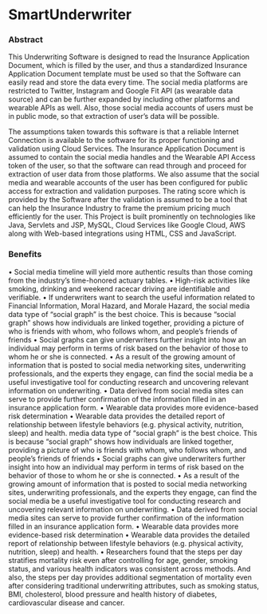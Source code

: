 # SmartUnderwriter

### Abstract

This Underwriting Software is designed to read the Insurance Application Document, which is filled by the user, and thus a standardized Insurance Application Document template must be used so that the Software can easily read and store the data every time. The social media platforms are restricted to Twitter, Instagram and Google Fit API (as wearable data source) and can be further expanded by including other platforms and wearable APIs as well. Also, those social media accounts of users must be in public mode, so that extraction of user’s data will be possible.

The assumptions taken towards this software is that a reliable Internet Connection is available to the software for its proper functioning and validation using Cloud Services. The Insurance Application Document is assumed to contain the social media handles and the Wearable API Access token of the user, so that the software can read through and proceed for extraction of user data from those platforms. We also assume that the social media and wearable accounts of the user has been configured for public access for extraction and validation purposes. The rating score which is provided by the Software after the validation is assumed to be a tool that can help the Insurance Industry to frame the premium pricing much efficiently for the user.
This Project is built prominently on technologies like Java, Servlets and JSP, MySQL, Cloud Services like Google Cloud, AWS along with Web-based integrations using HTML, CSS and JavaScript.

### Benefits

•	Social media timeline will yield more authentic results than those coming from the industry’s time-honored actuary tables. 
•	High-risk activities like smoking, drinking and weekend racecar driving are identifiable and verifiable.
•	If underwriters want to search the useful information related to Financial Information, Moral Hazard, and Morale Hazard, the social media data type of “social graph” is the best choice. This is because “social graph” shows how individuals are linked together, providing a picture of who is friends with whom, who follows whom, and people’s friends of friends 
•	Social graphs can give underwriters further insight into how an individual may perform in terms of risk based on the behavior of those to whom he or she is connected. 
•	As a result of the growing amount of information that is posted to social media networking sites, underwriting professionals, and the experts they engage, can find the social media be a useful investigative tool for conducting research and uncovering relevant information on underwriting. 
•	Data derived from social media sites can serve to provide further confirmation of the information filled in an insurance application form. 
•	Wearable data provides more evidence-based risk determination
•	Wearable data provides the detailed report of relationship between lifestyle behaviors (e.g. physical activity, nutrition, sleep) and health.
media data type of “social graph” is the best choice. This is because “social graph” shows how individuals are linked together, providing a picture of who is friends with whom, who follows whom, and people’s friends of friends 
•	Social graphs can give underwriters further insight into how an individual may perform in terms of risk based on the behavior of those to whom he or she is connected. 
•	As a result of the growing amount of information that is posted to social media networking sites, underwriting professionals, and the experts they engage, can find the social media be a useful investigative tool for conducting research and uncovering relevant information on underwriting. 
•	Data derived from social media sites can serve to provide further confirmation of the information filled in an insurance application form. 
•	Wearable data provides more evidence-based risk determination
•	Wearable data provides the detailed report of relationship between lifestyle behaviors (e.g. physical activity, nutrition, sleep) and health.
•	Researchers found that the steps per day stratifies mortality risk even after controlling for age, gender, smoking status, and various health indicators was consistent across methods. And also, the steps per day provides additional segmentation of mortality even after considering traditional underwriting attributes, such as smoking status, BMI, cholesterol, blood pressure and health history of diabetes, cardiovascular disease and cancer.


